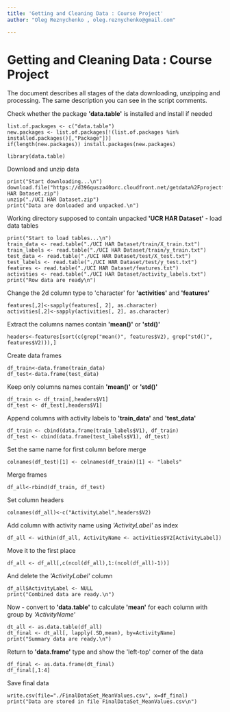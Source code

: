```yaml
---
title: 'Getting and Cleaning Data : Course Project'
author: "Oleg Reznychenko , oleg.reznychenko@gmail.com"

---
```

# Getting and Cleaning Data : Course Project
The document describes all stages of the data downloading, unzipping and processing. The same description you can see in the script comments.

Check whether the package **'data.table'** is installed and install if needed
```
list.of.packages <- c("data.table")
new.packages <- list.of.packages[!(list.of.packages %in% installed.packages()[,"Package"])]
if(length(new.packages)) install.packages(new.packages)

library(data.table)
```
Download and unzip data
```
print("Start downloading...\n")
download.file("https://d396qusza40orc.cloudfront.net/getdata%2Fprojectfiles%2FUCI%20HAR%20Dataset.zip","./UCI HAR Dataset.zip")
unzip("./UCI HAR Dataset.zip")
print("Data are donloaded and unpacked.\n")
```
Working directory supposed to contain unpacked **'UCR HAR Dataset'** - load data tables
```
print("Start to load tables...\n")
train_data <- read.table("./UCI HAR Dataset/train/X_train.txt")
train_labels <- read.table("./UCI HAR Dataset/train/y_train.txt")
test_data <- read.table("./UCI HAR Dataset/test/X_test.txt")
test_labels <- read.table("./UCI HAR Dataset/test/y_test.txt")
features <- read.table("./UCI HAR Dataset/features.txt")
activities <- read.table("./UCI HAR Dataset/activity_labels.txt")
print("Row data are ready\n")
```
Change the 2d column type to 'character' for **'activities'** and **'features'**
```
features[,2]<-sapply(features[, 2], as.character)
activities[,2]<-sapply(activities[, 2], as.character)
```
Extract the columns names contain **'mean()'** or **'std()'**
```
headers<-features[sort(c(grep("mean()", features$V2), grep("std()", features$V2))),]
```
Create data frames
```
df_train<-data.frame(train_data)
df_test<-data.frame(test_data)
```
Keep only columns names contain **'mean()'** or **'std()'**                  
```
df_train <- df_train[,headers$V1]
df_test <- df_test[,headers$V1]
```
Append columns with activity labels to **'train_data'** and **'test_data'**
```
df_train <- cbind(data.frame(train_labels$V1), df_train)
df_test <- cbind(data.frame(test_labels$V1), df_test)
```
Set the same name for first column before merge 
```
colnames(df_test)[1] <- colnames(df_train)[1] <- "labels"
```
Merge frames
```
df_all<-rbind(df_train, df_test)
```
Set column headers
```
colnames(df_all)<-c("ActivityLabel",headers$V2)
```
Add column with activity name using *'ActivityLabel'* as index
```
df_all <- within(df_all, ActivityName <- activities$V2[ActivityLabel])
```
Move it to the first place
```
df_all <- df_all[,c(ncol(df_all),1:(ncol(df_all)-1))]
```
And delete the *'ActivityLabel'* column 
```
df_all$ActivityLabel <- NULL
print("Combined data are ready.\n")
```
Now - convert to **'data.table'** to calculate **'mean'** for each column with group by *'ActivityName'*
```
dt_all <- as.data.table(df_all)
dt_final <- dt_all[, lapply(.SD,mean), by=ActivityName]
print("Summary data are ready.\n")
```
Return to **'data.frame'** type and show the 'left-top' corner of the data
```
df_final <- as.data.frame(dt_final)
df_final[,1:4]
```
Save final data
```
write.csv(file="./FinalDataSet_MeanValues.csv", x=df_final)
print("Data are stored in file FinalDataSet_MeanValues.csv\n")
```


